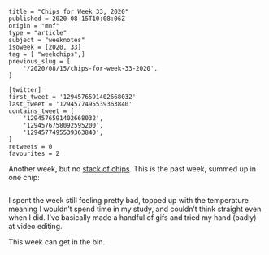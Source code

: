 ```
title = "Chips for Week 33, 2020"
published = 2020-08-15T10:08:06Z
origin = "mnf"
type = "article"
subject = "weeknotes"
isoweek = [2020, 33]
tag = [ "weekchips",]
previous_slug = [
    '/2020/08/15/chips-for-week-33-2020',
]

[twitter]
first_tweet = '1294576591402668032'
last_tweet = '1294577495539363840'
contains_tweet = [
    '1294576591402668032',
    '1294576758092595200',
    '1294577495539363840',
]
retweets = 0
favourites = 2
```

Another week, but no [stack of chips](/2020/06/19/my-week-in-poker-chips).
This is the past week, summed up in one chip:

<p class='image'><img src='https://mnf.m17s.net/2020/08/15/EfdCscZXgAMouUK.jpg' alt=''></p>

I spent the week still feeling pretty bad, topped up with the temperature meaning I wouldn’t spend time in my study, and couldn’t think straight even when I did. I’ve basically made a handful of gifs and tried my hand (badly) at video editing.

This week can get in the bin.
